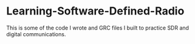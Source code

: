 # Learning-Software-Defined-Radio
This is some of the code I wrote and GRC files I built to practice SDR and digital communications.
